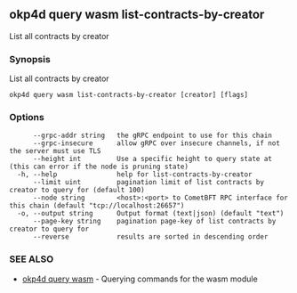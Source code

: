 ## okp4d query wasm list-contracts-by-creator

List all contracts by creator

### Synopsis

List all contracts by creator

```
okp4d query wasm list-contracts-by-creator [creator] [flags]
```

### Options

```
      --grpc-addr string   the gRPC endpoint to use for this chain
      --grpc-insecure      allow gRPC over insecure channels, if not the server must use TLS
      --height int         Use a specific height to query state at (this can error if the node is pruning state)
  -h, --help               help for list-contracts-by-creator
      --limit uint         pagination limit of list contracts by creator to query for (default 100)
      --node string        <host>:<port> to CometBFT RPC interface for this chain (default "tcp://localhost:26657")
  -o, --output string      Output format (text|json) (default "text")
      --page-key string    pagination page-key of list contracts by creator to query for
      --reverse            results are sorted in descending order
```

### SEE ALSO

* [okp4d query wasm](okp4d_query_wasm.md)	 - Querying commands for the wasm module
